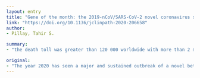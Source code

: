 ```yaml
---
layout: entry
title: "Gene of the month: the 2019-nCoV/SARS-CoV-2 novel coronavirus spike protein"
link: "https://doi.org/10.1136/jclinpath-2020-206658"
author:
- Pillay, Tahir S.

summary:
- "the death toll was greater than 120 000 worldwide with more than 2 million documented infections. The genome of the CoV encodes structural proteins that facilitate cellular entry and assembly of virions. It contains a receptor-binding domain (RBD), a fusion domain and a transmembrane domain. Cleavage of the spike protein to ACE2 exposes the cleavage sites to cellular proteases."

original:
- "The year 2020 has seen a major and sustained outbreak of a novel betacoronavirus (severe acute respiratory syndrome (SARS)-coronavirus (CoV)-2) infection that causes fever, severe respiratory illness and pneumonia, a disease called Covid-19. At the time of writing, the death toll was greater than 120 000 worldwide with more than 2 million documented infections. The genome of the CoV encodes a number of structural proteins that facilitate cellular entry and assembly of virions, of which the spike protein S appears to be critical for cellular entry. The spike protein guides the virus to attach to the host cell. The spike protein contains a receptor-binding domain (RBD), a fusion domain and a transmembrane domain. The RBD of spike protein S binds to Angiotensin Converting Enzyme 2 (ACE2) to initiate cellular entry. The spike protein of SARS-CoV-2 shows more than 90% amino acid similarity to the pangolin and bat CoVs and these also use ACE2 as a receptor. Binding of the spike protein to ACE2 exposes the cleavage sites to cellular proteases. Cleavage of the spike protein by transmembrane protease serine 2 and other cellular proteases initiates fusion and endocytosis. The spike protein contains an addition furin cleavage site that may allow it to be 'preactivated' and highly infectious after replication. The fundamental role of the spike protein in infectivity suggests that it is an important target for vaccine development, blocking therapy with antibodies and diagnostic antigen-based tests. This review briefly outlines the structure and function of the 2019 novel CoV/SARS-CoV-2 spike protein S."
---
```


